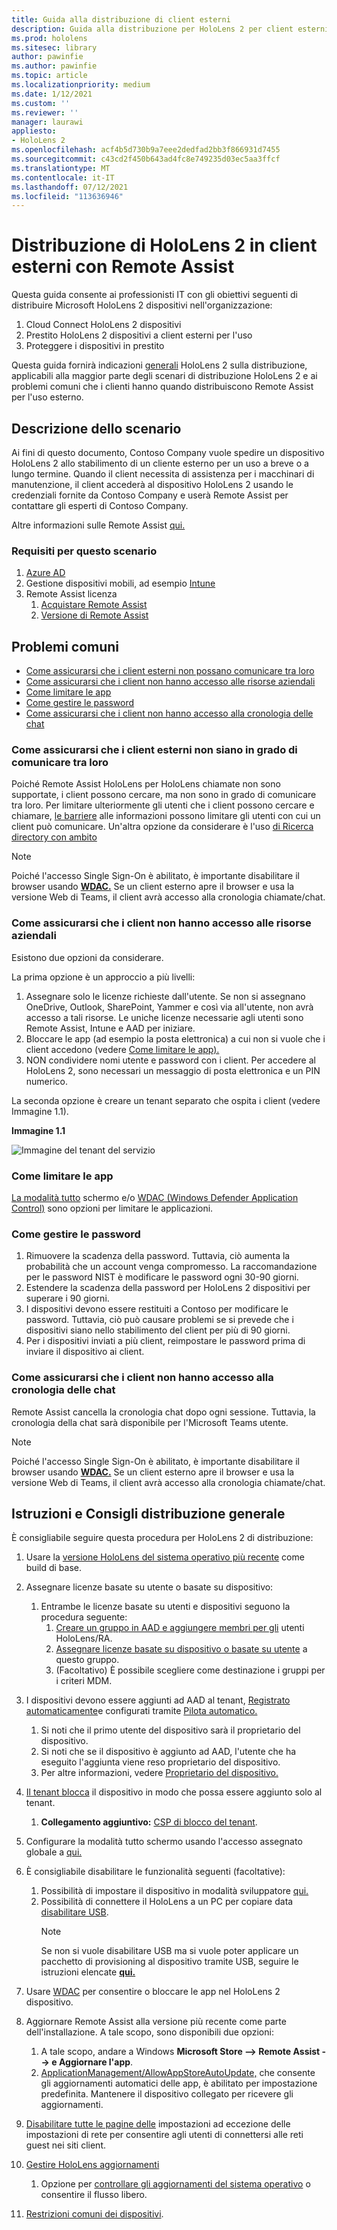 ```yaml
---
title: Guida alla distribuzione di client esterni
description: Guida alla distribuzione per HoloLens 2 per client esterni (ad esempio con Assistenza remota)
ms.prod: hololens
ms.sitesec: library
author: pawinfie
ms.author: pawinfie
ms.topic: article
ms.localizationpriority: medium
ms.date: 1/12/2021
ms.custom: ''
ms.reviewer: ''
manager: laurawi
appliesto:
- HoloLens 2
ms.openlocfilehash: acf4b5d730b9a7eee2dedfad2bb3f866931d7455
ms.sourcegitcommit: c43cd2f450b643ad4fc8e749235d03ec5aa3ffcf
ms.translationtype: MT
ms.contentlocale: it-IT
ms.lasthandoff: 07/12/2021
ms.locfileid: "113636946"
---
```

# <a name="deploying-hololens-2-to-external-clients-with-remote-assist"></a>Distribuzione di HoloLens 2 in client esterni con Remote Assist

Questa guida consente ai professionisti IT con gli obiettivi seguenti di distribuire Microsoft HoloLens 2 dispositivi nell'organizzazione:

1. Cloud Connect HoloLens 2 dispositivi
1. Prestito HoloLens 2 dispositivi a client esterni per l'uso
1. Proteggere i dispositivi in prestito

Questa guida fornirà indicazioni [generali](#general-deployment-recommendations-and-instructions) HoloLens 2 sulla distribuzione, applicabili alla maggior [](#common-concerns) parte degli scenari di distribuzione HoloLens 2 e ai problemi comuni che i clienti hanno quando distribuiscono Remote Assist per l'uso esterno.

## <a name="scenario-description"></a>Descrizione dello scenario

Ai fini di questo documento, Contoso Company vuole spedire un dispositivo HoloLens 2 allo stabilimento di un cliente esterno per un uso a breve o a lungo termine. Quando il client necessita di assistenza per i macchinari di manutenzione, il client accederà al dispositivo HoloLens 2 usando le credenziali fornite da Contoso Company e userà Remote Assist per contattare gli esperti di Contoso Company.

Altre informazioni sulle Remote Assist [qui.](/hololens/hololens2-cloud-connected-overview#learn-about-remote-assist)

### <a name="requirements-for-this-scenario"></a>Requisiti per questo scenario

1. [Azure AD](/azure/active-directory/fundamentals/active-directory-whatis)
1. Gestione dispositivi mobili, ad esempio [Intune](/mem/intune/fundamentals/free-trial-sign-up)
1. Remote Assist licenza
    1. [Acquistare Remote Assist](/dynamics365/mixed-reality/remote-assist/buy-remote-assist)
    1. [Versione di Remote Assist](/dynamics365/mixed-reality/remote-assist/try-remote-assist)

## <a name="common-concerns"></a>Problemi comuni

- [Come assicurarsi che i client esterni non possano comunicare tra loro](#how-to-ensure-that-external-clients-do-not-have-the-ability-to-communicate-with-one-another)
- [Come assicurarsi che i client non hanno accesso alle risorse aziendali](#how-to-ensure-that-clients-do-not-have-access-to-company-resources)
- [Come limitare le app](#how-to-restrict-apps)
- [Come gestire le password](#how-to-manage-passwords)
- [Come assicurarsi che i client non hanno accesso alla cronologia delle chat](#how-to-ensure-that-clients-do-not-have-access-to-chat-history)

### <a name="how-to-ensure-that-external-clients-do-not-have-the-ability-to-communicate-with-one-another"></a>Come assicurarsi che i client esterni non siano in grado di comunicare tra loro

Poiché Remote Assist HoloLens per HoloLens chiamate non sono supportate, i client possono cercare, ma non sono in grado di comunicare tra loro. Per limitare ulteriormente gli utenti che i client possono cercare e chiamare,  [le barriere](/microsoft-365/compliance/information-barriers) alle informazioni possono limitare gli utenti con cui un client può comunicare. Un'altra opzione da considerare è l'uso [di Ricerca directory con ambito](/MicrosoftTeams/teams-scoped-directory-search)

 > [!NOTE]
> Poiché l'accesso Single Sign-On è abilitato, è importante disabilitare il browser usando [**WDAC.**](/hololens/windows-defender-application-control-wdac) Se un client esterno apre il browser e usa la versione Web di Teams, il client avrà accesso alla cronologia chiamate/chat.

### <a name="how-to-ensure-that-clients-do-not-have-access-to-company-resources"></a>Come assicurarsi che i client non hanno accesso alle risorse aziendali

Esistono due opzioni da considerare.

La prima opzione è un approccio a più livelli:

1. Assegnare solo le licenze richieste dall'utente. Se non si assegnano OneDrive, Outlook, SharePoint, Yammer e così via all'utente, non avrà accesso a tali risorse. Le uniche licenze necessarie agli utenti sono Remote Assist, Intune e AAD per iniziare.
1. Bloccare le app (ad esempio la posta elettronica) a cui non si vuole che i client accedono (vedere [Come limitare le app).](#how-to-restrict-apps)
1. NON condividere nomi utente e password con i client. Per accedere al HoloLens 2, sono necessari un messaggio di posta elettronica e un PIN numerico.

La seconda opzione è creare un tenant separato che ospita i client (vedere Immagine 1.1).

**Immagine 1.1**

![Immagine del tenant del servizio](./images/hololens-service-tenant-image.png)

### <a name="how-to-restrict-apps"></a>Come limitare le app

[La modalità tutto](/hololens/hololens-kiosk) schermo e/o [WDAC (Windows Defender Application Control)](/hololens/windows-defender-application-control-wdac) sono opzioni per limitare le applicazioni.

### <a name="how-to-manage-passwords"></a>Come gestire le password

1. Rimuovere la scadenza della password. Tuttavia, ciò aumenta la probabilità che un account venga compromesso. La raccomandazione per le password NIST è modificare le password ogni 30-90 giorni.
1. Estendere la scadenza della password per HoloLens 2 dispositivi per superare i 90 giorni.
1. I dispositivi devono essere restituiti a Contoso per modificare le password. Tuttavia, ciò può causare problemi se si prevede che i dispositivi siano nello stabilimento del client per più di 90 giorni.  
1. Per i dispositivi inviati a più client, reimpostare le password prima di inviare il dispositivo ai client.

### <a name="how-to-ensure-that-clients-do-not-have-access-to-chat-history"></a>Come assicurarsi che i client non hanno accesso alla cronologia delle chat

Remote Assist cancella la cronologia chat dopo ogni sessione. Tuttavia, la cronologia della chat sarà disponibile per l'Microsoft Teams utente.

> [!NOTE]
> Poiché l'accesso Single Sign-On è abilitato, è importante disabilitare il browser usando [**WDAC.**](/hololens/windows-defender-application-control-wdac) Se un client esterno apre il browser e usa la versione Web di Teams, il client avrà accesso alla cronologia chiamate/chat.

## <a name="general-deployment-recommendations-and-instructions"></a>Istruzioni e Consigli distribuzione generale

È consigliabile seguire questa procedura per HoloLens 2 di distribuzione:

1. Usare la [versione HoloLens del sistema operativo più recente](https://aka.ms/hololens2download) come build di base.
1. Assegnare licenze basate su utente o basate su dispositivo:
    1. Entrambe le licenze basate su utenti e dispositivi seguono la procedura seguente:
        1. [Creare un gruppo in AAD e aggiungere membri per gli](/azure/active-directory/fundamentals/active-directory-groups-create-azure-portal#create-a-basic-group-and-add-members) utenti HoloLens/RA.
        1. [Assegnare licenze basate su dispositivo o basate su utente](/azure/active-directory/enterprise-users/licensing-groups-assign#:~:text=In%20this%20article%201%20Assign%20the%20required%20licenses,3%20Check%20for%20license%20problems%20and%20resolve%20them) a questo gruppo.
        1. (Facoltativo) È possibile scegliere come destinazione i gruppi per i criteri MDM.

1. I dispositivi devono essere aggiunti ad AAD al tenant, [Registrato automaticamente](/hololens/hololens-enroll-mdm#auto-enrollment-in-mdm)e configurati tramite [Pilota automatico.](/hololens/hololens2-autopilot)
    1. Si noti che il primo utente del dispositivo sarà il proprietario del dispositivo.
    1. Si noti che se il dispositivo è aggiunto ad AAD, l'utente che ha eseguito l'aggiunta viene reso proprietario del dispositivo.
    1. Per altre informazioni, vedere [Proprietario del dispositivo.](/hololens/security-adminless-os#device-owner)
1. [Il tenant blocca](/hololens/hololens-release-notes#tenantlockdown-csp-and-autopilot) il dispositivo in modo che possa essere aggiunto solo al tenant.
    1. **Collegamento aggiuntivo:** [CSP di blocco del tenant](/windows/client-management/mdm/tenantlockdown-csp).
1. Configurare la modalità tutto schermo usando l'accesso assegnato globale a [qui.](/hololens/hololens-global-assigned-access-kiosk)
1. È consigliabile disabilitare le funzionalità seguenti (facoltative):
    1. Possibilità di impostare il dispositivo in modalità sviluppatore [qui.](/windows/client-management/mdm/policy-csp-applicationmanagement#applicationmanagement-allowdeveloperunlock)
    1. Possibilità di connettere il HoloLens a un PC per copiare data [disabilitare USB](/windows/client-management/mdm/policy-csp-connectivity#connectivity-allowusbconnection).
       > [!NOTE]
        > Se non si vuole disabilitare USB ma si vuole poter applicare un pacchetto di provisioning al dispositivo tramite USB, seguire le istruzioni elencate [**qui.**](/windows/client-management/mdm/policy-csp-security#security-allowaddprovisioningpackage)

1. Usare [WDAC](/hololens/windows-defender-application-control-wdac) per consentire o bloccare le app nel HoloLens 2 dispositivo.
1. Aggiornare Remote Assist alla versione più recente come parte dell'installazione. A tale scopo, sono disponibili due opzioni:
    1. A tale scopo, andare a Windows **Microsoft Store --> Remote Assist --> e Aggiornare l'app**.
    1. [ApplicationManagement/AllowAppStoreAutoUpdate,](/windows/client-management/mdm/policy-csp-applicationmanagement#applicationmanagement-allowappstoreautoupdate) che consente gli aggiornamenti automatici delle app, è abilitato per impostazione predefinita. Mantenere il dispositivo collegato per ricevere gli aggiornamenti.
1. [Disabilitare tutte le pagine delle](/hololens/settings-uri-list) impostazioni ad eccezione delle impostazioni di rete per consentire agli utenti di connettersi alle reti guest nei siti client.
1. [Gestire HoloLens aggiornamenti](/hololens/hololens-updates)
    1. Opzione per [controllare gli aggiornamenti del sistema operativo](/mem/intune/protect/windows-update-for-business-configure#create-and-assign-update-rings) o consentire il flusso libero.
1. [Restrizioni comuni dei dispositivi](/hololens/hololens-common-device-restrictions).
